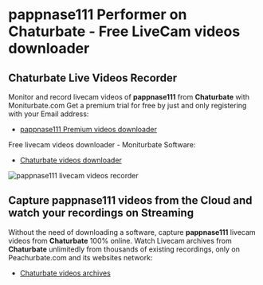 # pappnase111 Performer on Chaturbate - Free LiveCam videos downloader

## Chaturbate Live Videos Recorder

Monitor and record livecam videos of **pappnase111** from **Chaturbate** with Moniturbate.com
Get a premium trial for free by just and only registering with your Email address:
* [pappnase111 Premium videos downloader](https://moniturbate.com/request-demo-licence-key.html)

Free livecam videos downloader - Moniturbate Software:
* [Chaturbate videos downloader](https://moniturbate.com/moniturbate-download-software.html)

![pappnase111 livecam videos recorder](https://peachurnet.com/templates/moniturbate-software.png)


## Capture pappnase111 videos from the Cloud and watch your recordings on Streaming

Without the need of downloading a software, capture **pappnase111** livecam videos from **Chaturbate** 100% online.
Watch Livecam archives from **Chaturbate** unlimitedly from thousands of existing recordings, only on Peachurbate.com and its websites network:
* [Chaturbate videos archives](https://peachurnet.com/)